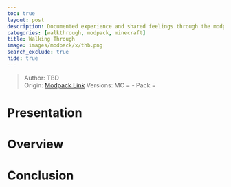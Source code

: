 ```yaml
---
toc: true
layout: post
description: Documented experience and shared feelings through the modpack.
categories: [walkthrough, modpack, minecraft]
title: Walking Through
image: images/modpack/x/thb.png
search_exclude: true
hide: true
---
```

>Author: TBD  
Origin: [Modpack Link]()
Versions: MC =  - Pack = 

# Presentation


# Overview

# Conclusion


<script src="https://utteranc.es/client.js"
        repo="orian34/travelogues"
        issue-term="title"
        label="Comment"
        theme="github-dark"
        crossorigin="anonymous"
        async>
</script>
